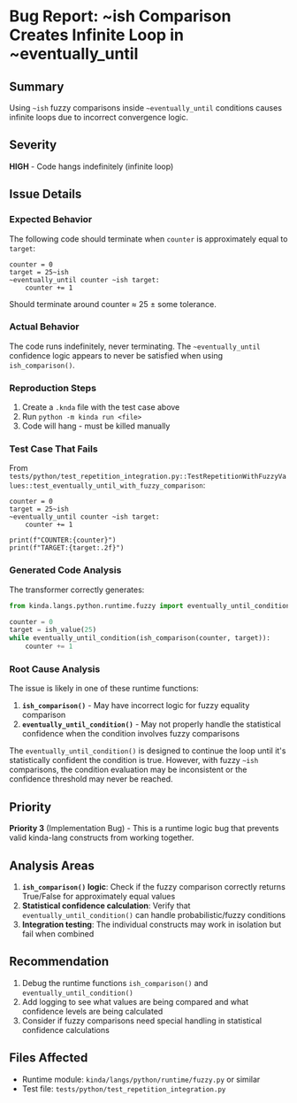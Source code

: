 # Bug Report: ~ish Comparison Creates Infinite Loop in ~eventually_until

## Summary
Using `~ish` fuzzy comparisons inside `~eventually_until` conditions causes infinite loops due to incorrect convergence logic.

## Severity
**HIGH** - Code hangs indefinitely (infinite loop)

## Issue Details

### Expected Behavior
The following code should terminate when `counter` is approximately equal to `target`:
```knda
counter = 0
target = 25~ish
~eventually_until counter ~ish target:
    counter += 1
```

Should terminate around counter ≈ 25 ± some tolerance.

### Actual Behavior
The code runs indefinitely, never terminating. The `~eventually_until` confidence logic appears to never be satisfied when using `ish_comparison()`.

### Reproduction Steps
1. Create a `.knda` file with the test case above
2. Run `python -m kinda run <file>`
3. Code will hang - must be killed manually

### Test Case That Fails
From `tests/python/test_repetition_integration.py::TestRepetitionWithFuzzyValues::test_eventually_until_with_fuzzy_comparison`:

```knda
counter = 0
target = 25~ish
~eventually_until counter ~ish target:
    counter += 1

print(f"COUNTER:{counter}")
print(f"TARGET:{target:.2f}")
```

### Generated Code Analysis
The transformer correctly generates:
```python
from kinda.langs.python.runtime.fuzzy import eventually_until_condition, ish_comparison, ish_value

counter = 0
target = ish_value(25)
while eventually_until_condition(ish_comparison(counter, target)):
    counter += 1
```

### Root Cause Analysis
The issue is likely in one of these runtime functions:
1. **`ish_comparison()`** - May have incorrect logic for fuzzy equality comparison
2. **`eventually_until_condition()`** - May not properly handle the statistical confidence when the condition involves fuzzy comparisons

The `eventually_until_condition()` is designed to continue the loop until it's statistically confident the condition is true. However, with fuzzy `~ish` comparisons, the condition evaluation may be inconsistent or the confidence threshold may never be reached.

## Priority
**Priority 3** (Implementation Bug) - This is a runtime logic bug that prevents valid kinda-lang constructs from working together.

## Analysis Areas
1. **`ish_comparison()` logic**: Check if the fuzzy comparison correctly returns True/False for approximately equal values
2. **Statistical confidence calculation**: Verify that `eventually_until_condition()` can handle probabilistic/fuzzy conditions
3. **Integration testing**: The individual constructs may work in isolation but fail when combined

## Recommendation
1. Debug the runtime functions `ish_comparison()` and `eventually_until_condition()`
2. Add logging to see what values are being compared and what confidence levels are being calculated
3. Consider if fuzzy comparisons need special handling in statistical confidence calculations

## Files Affected
- Runtime module: `kinda/langs/python/runtime/fuzzy.py` or similar
- Test file: `tests/python/test_repetition_integration.py`